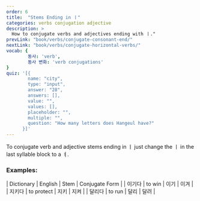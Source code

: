 ```yaml
---
order: 6
title:  "Stems Ending in ㅣ"
categories: verbs conjugation adjective
description: >
  How to conjugate verbs and adjectives ending with ㅣ."
prevLink: "book/verbs/conjugate-consonant-end/"
nextLink: "book/verbs/conjugate-horizontal-verbs/"
vocab: {
		동사: 'verb',
		동사 변화: 'verb conjugations'
}
quiz: '[{
        name: "city",
        type: "input",
        answer: "28",
        answers: [],
        value: "",
        values: [],
        placeholder: "",
        multiple: "",
        question: "How many letters does Hangeul have?"
      }]'
---
```

To conjugate verb and adjective stems ending in ㅣ just change the ㅣ in the last
 syllable block to a ㅕ.

### Examples:

| Dictionary | English | Stem | Conjugate Form |
| 이기다 | to win | 이기 | 이겨 |
| 지키다 | to protect | 지키 | 지켜 |
| 달리다 | to run | 달리 | 달려 |
